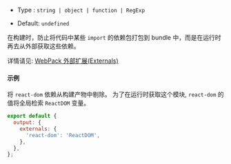 - Type : `string | object | function | RegExp`

- Default: `undefined`

在构建时，防止将代码中某些 `import` 的依赖包打包到 bundle 中，而是在运行时再去从外部获取这些依赖。

详情请见: [WebPack 外部扩展(Externals)](https://webpack.docschina.org/configuration/externals/)

#### 示例

将 `react-dom` 依赖从构建产物中剔除。
为了在运行时获取这个模块, `react-dom` 的值将全局检索 `ReactDOM` 变量。

```js
export default {
  output: {
    externals: {
      'react-dom': 'ReactDOM',
    },
  },
};
```
